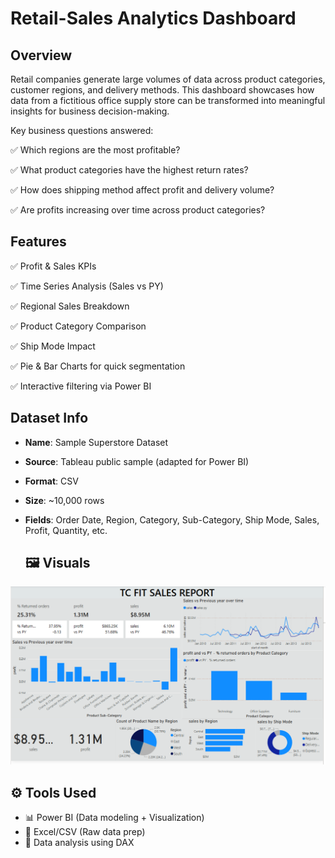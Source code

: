 # Retail-Sales Analytics Dashboard
##  Overview

Retail companies generate large volumes of data across product categories, customer regions, and delivery methods. This dashboard showcases how data from a fictitious office supply store can be transformed into meaningful insights for business decision-making.

Key business questions answered:

✅ Which regions are the most profitable?
 
✅ What product categories have the highest return rates?
 
✅ How does shipping method affect profit and delivery volume?
 
✅ Are profits increasing over time across product categories?


 ##   Features

✅ Profit & Sales KPIs 

✅ Time Series Analysis (Sales vs PY) 

✅ Regional Sales Breakdown 

✅ Product Category Comparison 

✅ Ship Mode Impact  

✅ Pie & Bar Charts for quick segmentation 

✅ Interactive filtering via Power BI


##  Dataset Info

- **Name**: Sample Superstore Dataset
  
- **Source**: Tableau public sample (adapted for Power BI)
  
- **Format**: CSV
   
- **Size**: ~10,000 rows
   
- **Fields**: Order Date, Region, Category, Sub-Category, Ship Mode, Sales, Profit, Quantity, etc.


  ## 🖼️ Visuals

![Superstore Sales Dashboard](Screenshot%202025-07-29%20160659.png)


## ⚙️ Tools Used

- 📊 Power BI (Data modeling + Visualization)
- 🐼 Excel/CSV (Raw data prep)
- 🧠 Data analysis using DAX



